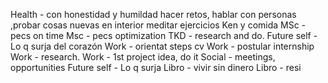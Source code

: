 Health - con honestidad y humildad hacer retos, hablar con personas ,probar cosas nuevas en interior meditar ejercicios Ken y comida 
MSc - pecs on time
Msc - pecs optimization
TKD - research and do. 
Future self - Lo q surja del corazón 
Work - orientat steps cv
Work - postular internship
Work - research. 
Work - 1st project idea, do it
Social - meetings, opportunities
Future self - Lo q surja 
Libro - vivir sin dinero 
Libro - resi